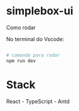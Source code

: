 # simplebox-ui

Como rodar

No terminal do Vscode:
``` bash

# comando para rodar
npm run dev
```

# Stack

React - TypeScript - Antd